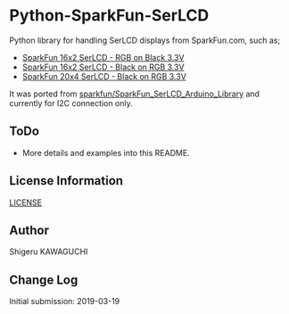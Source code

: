 # Python-SparkFun-SerLCD

Python library for handling SerLCD displays from SparkFun.com, such as;
* [SparkFun 16x2 SerLCD - RGB on Black 3.3V](https://www.sparkfun.com/products/14073)
* [SparkFun 16x2 SerLCD - Black on RGB 3.3V](https://www.sparkfun.com/products/14072)
* [SparkFun 20x4 SerLCD - Black on RGB 3.3V](https://www.sparkfun.com/products/14074)

It was ported from [sparkfun/SparkFun_SerLCD_Arduino_Library](https://github.com/sparkfun/SparkFun_SerLCD_Arduino_Library) and currently for I2C connection only.

## ToDo
* More details and examples into this README.

## License Information
[LICENSE](https://github.com/shigeru-kawaguchi/Python-SparkFun-SerLCD/blob/master/LICENSE)

## Author
Shigeru KAWAGUCHI

## Change Log
Initial submission: 2019-03-19